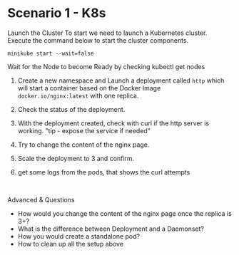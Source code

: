 # Scenario 1 - K8s

Launch the Cluster
To start we need to launch a Kubernetes cluster.
Execute the command below to start the cluster components.

```minikube start --wait=false```

Wait for the Node to become Ready by checking kubectl get nodes


1. Create a new namespace and Launch a deployment called `http` which will start a container based on the Docker Image `docker.io/nginx:latest` with one replica.


2. Check the status of the deployment.


3. With the deployment created, check with curl if the http server is working. "tip - expose the service if needed"


4. Try to change the content of the nginx page.


5. Scale the deployment to 3 and confirm.


6. get some logs from the pods, that shows the curl attempts

<br>

Advanced & Questions
- How would you change the content of the nginx page once the replica is 3+?
- What is the difference between Deployment and a Daemonset?
- How you would create a standalone pod?
- How to clean up all the setup above